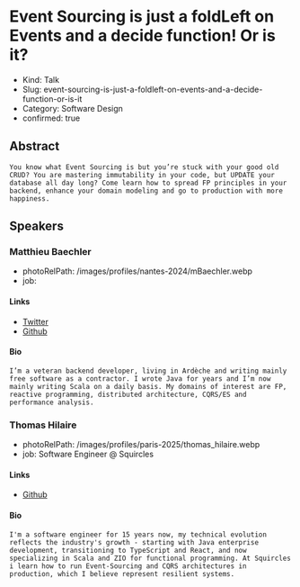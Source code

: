 # Event Sourcing is just a foldLeft on Events and a decide function! Or is it?

- Kind: Talk
- Slug: event-sourcing-is-just-a-foldleft-on-events-and-a-decide-function-or-is-it
- Category: Software Design
- confirmed: true

## Abstract

```
You know what Event Sourcing is but you’re stuck with your good old CRUD? You are mastering immutability in your code, but UPDATE your database all day long? Come learn how to spread FP principles in your backend, enhance your domain modeling and go to production with more happiness.
```

## Speakers

### Matthieu Baechler

- photoRelPath: /images/profiles/nantes-2024/mBaechler.webp
- job:

#### Links

- [Twitter](http://twitter.com/m_baechler)
- [Github](https://github.com/mbaechler/)

#### Bio

```
I’m a veteran backend developer, living in Ardèche and writing mainly free software as a contractor. I wrote Java for years and I’m now mainly writing Scala on a daily basis. My domains of interest are FP, reactive programming, distributed architecture, CQRS/ES and performance analysis.
```

### Thomas Hilaire

- photoRelPath: /images/profiles/paris-2025/thomas_hilaire.webp
- job: Software Engineer @ Squircles

#### Links

- [Github](https://github.com/thomas-hilaire)

#### Bio

```
I'm a software engineer for 15 years now, my technical evolution reflects the industry's growth - starting with Java enterprise development, transitioning to TypeScript and React, and now specializing in Scala and ZIO for functional programming. At Squircles i learn how to run Event-Sourcing and CQRS architectures in production, which I believe represent resilient systems.
```
